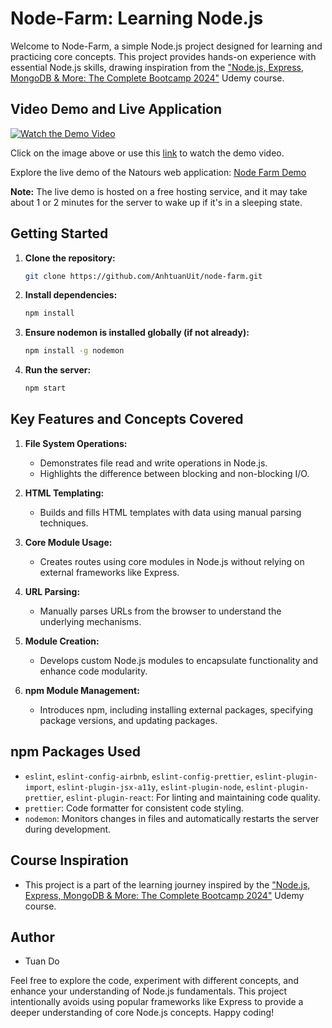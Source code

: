 # Node-Farm: Learning Node.js

Welcome to Node-Farm, a simple Node.js project designed for learning and practicing core concepts. This project provides hands-on experience with essential Node.js skills, drawing inspiration from the ["Node.js, Express, MongoDB & More: The Complete Bootcamp 2024"](https://www.udemy.com/course/nodejs-express-mongodb-bootcamp/) Udemy course.

## Video Demo and Live Application

[![Watch the Demo Video](https://img.youtube.com/vi/rjFyC-LCGPg/0.jpg)](https://youtu.be/rjFyC-LCGPg)

Click on the image above or use this [link](https://youtu.be/rjFyC-LCGPg) to watch the demo video.

Explore the live demo of the Natours web application: [Node Farm Demo](https://node-farm-1cep.onrender.com/)

**Note:** The live demo is hosted on a free hosting service, and it may take about 1 or 2 minutes for the server to wake up if it's in a sleeping state.

## Getting Started

1. **Clone the repository:**

   ```bash
   git clone https://github.com/AnhtuanUit/node-farm.git
   ```

2. **Install dependencies:**

   ```bash
   npm install
   ```

3. **Ensure nodemon is installed globally (if not already):**

   ```bash
   npm install -g nodemon
   ```

4. **Run the server:**
   ```bash
   npm start
   ```

## Key Features and Concepts Covered

1. **File System Operations:**

   - Demonstrates file read and write operations in Node.js.
   - Highlights the difference between blocking and non-blocking I/O.

2. **HTML Templating:**

   - Builds and fills HTML templates with data using manual parsing techniques.

3. **Core Module Usage:**

   - Creates routes using core modules in Node.js without relying on external frameworks like Express.

4. **URL Parsing:**

   - Manually parses URLs from the browser to understand the underlying mechanisms.

5. **Module Creation:**

   - Develops custom Node.js modules to encapsulate functionality and enhance code modularity.

6. **npm Module Management:**
   - Introduces npm, including installing external packages, specifying package versions, and updating packages.

## npm Packages Used

- `eslint`, `eslint-config-airbnb`, `eslint-config-prettier`, `eslint-plugin-import`, `eslint-plugin-jsx-a11y`, `eslint-plugin-node`, `eslint-plugin-prettier`, `eslint-plugin-react`: For linting and maintaining code quality.
- `prettier`: Code formatter for consistent code styling.
- `nodemon`: Monitors changes in files and automatically restarts the server during development.

## Course Inspiration

- This project is a part of the learning journey inspired by the ["Node.js, Express, MongoDB & More: The Complete Bootcamp 2024"](https://www.udemy.com/course/nodejs-express-mongodb-bootcamp/) Udemy course.

## Author

- Tuan Do

Feel free to explore the code, experiment with different concepts, and enhance your understanding of Node.js fundamentals. This project intentionally avoids using popular frameworks like Express to provide a deeper understanding of core Node.js concepts. Happy coding!
